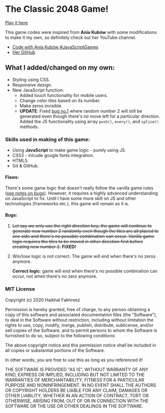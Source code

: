 # The Classic **2048** Game!

[Play it here](https://haikhalfakhreez.github.io/2048/)

This game codes were inspired from **Ania Kubów** with some modifications to make it my own, so definitely check out her YouTube channel.

- [Code with Ania Kubów #JavaScriptGames](https://www.youtube.com/watch?v=aDn2g8XfSMc)
- [Her GitHub](https://github.com/kubowania)

## What I added/changed on my own:

- Styling using CSS.
- Responsive design.
- New JavaScript function:
    - Added touch functionality for mobile users.
    - Change color tiles based on its number.
    - Make zeros invisible.
    - **UPDATE**: Fixed [bug no.1](#bugs) where random number 2 will still be generated even though there's no move left for a particular direction. Added the JS functionality using array ```push()```, ```every()```, and ```splice()``` methods. 

### Skills used in making of this game:

- Using **JavaScript** to make game logic - purely using JS.
- CSS3 - inlcude google fonts integration.
- HTML5.
- Git & GitHub.

#### Flaws:
There's some game logic that doesn't really follow the vanilla game rules ([see notes on bugs](#bugs)). However, it requires a highly advanced understanding on JavaScript to fix. Until I have some more skill on JS and other technologies (frameworks etc.), this game will remain as it is.

#### Bugs:

1. ~~Let say we only use the right direction key; the game will continue to generate new number 2 randomly even though the tiles are all placed to one side and there's no possible combination can occur. Vanilla game logic requires the tiles to be moved in other direction first before creating new number 2.~~  **FIXED!**
2. Win/lose logic is not correct. The game will end when there's no zeros anymore. 

    **Correct logic**: game will end when there's no possible combination can occur, not when there's no zero anymore.

### MIT License

Copyright (c) 2020 Haikhal Fakhreez

Permission is hereby granted, free of charge, to any person obtaining a copy of this software and associated documentation files (the "Software"), to deal in the Software without restriction, including without limitation the rights to use, copy, modify, merge, publish, distribute, sublicense, and/or sell copies of the Software, and to permit persons to whom the Software is furnished to do so, subject to the following conditions:

The above copyright notice and this permission notice shall be included in all copies or substantial portions of the Software.

In other words, you are free to use this as long as you referenced it!

THE SOFTWARE IS PROVIDED "AS IS", WITHOUT WARRANTY OF ANY KIND, EXPRESS OR IMPLIED, INCLUDING BUT NOT LIMITED TO THE WARRANTIES OF MERCHANTABILITY, FITNESS FOR A PARTICULAR PURPOSE AND NONINFRINGEMENT. IN NO EVENT SHALL THE AUTHORS OR COPYRIGHT HOLDERS BE LIABLE FOR ANY CLAIM, DAMAGES OR OTHER LIABILITY, WHETHER IN AN ACTION OF CONTRACT, TORT OR OTHERWISE, ARISING FROM, OUT OF OR IN CONNECTION WITH THE SOFTWARE OR THE USE OR OTHER DEALINGS IN THE SOFTWARE.
